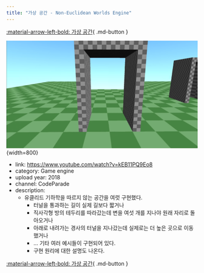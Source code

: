 ```yaml
---
title: "가상 공간 - Non-Euclidean Worlds Engine"
---
```


[:material-arrow-left-bold: 가상 공간](./index.md){ .md-button }

![non-euclidean](../../../assets/electronic-architecture/virtual-space/non-euclidean.png){width=800}

- link: <https://www.youtube.com/watch?v=kEB11PQ9Eo8>  
- category: Game engine
- upload year: 2018
- channel: CodeParade
- description:
    - 유클리드 기하학을 따르지 않는 공간을 여럿 구현했다.
        - 터널을 통과하는 길이 실제 길보다 짧거나
        - 직사각형 방의 테두리를 따라갔는데 변을 여섯 개를 지나야 원래 자리로 돌아오거나
        - 아래로 내려가는 경사의 터널을 지나갔는데 실제로는 더 높은 곳으로 이동했거나
        - ... 기타 여러 예시들이 구현되어 있다.
        - 구현 원리에 대한 설명도 나온다.

[:material-arrow-left-bold: 가상 공간](./index.md){ .md-button }
